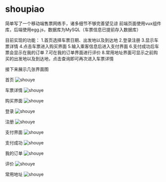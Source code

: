 # shoupiao

简单写了一个移动端售票网练手，诸多细节不够完善望见谅
前端页面使用vux组件库，后端使用egg.js，数据库为MySQL（车票信息已提前存入数据库）

目前实现的功能：
1.首页选择车票日期、出发地以及到达地
2.登录注册
3.显示车票详情
4.点击车票进入购买界面
5.输入乘客信息后进入支付界面
6.支付成功后车票会显示在我的订单
7.可在我的订单界面进行评价
8.常用地址界面可显示之前购买的出发地以及到达地，点击查询即可再次进入车票详情

接下来展示几张界面图

首页
![shouye](https://github.com/Leesssssssss/shoupiao/raw/master/Screenshots/1.png)

车票详情
![shouye](https://github.com/Leesssssssss/shoupiao/raw/master/Screenshots/2.png)

购买界面
![shouye](https://github.com/Leesssssssss/shoupiao/raw/master/Screenshots/3.png)

登录
![shouye](https://github.com/Leesssssssss/shoupiao/raw/master/Screenshots/4.png)

注册
![shouye](https://github.com/Leesssssssss/shoupiao/raw/master/Screenshots/5.png)

支付界面
![shouye](https://github.com/Leesssssssss/shoupiao/raw/master/Screenshots/6.png)

支付成功
![shouye](https://github.com/Leesssssssss/shoupiao/raw/master/Screenshots/7.png)

我的订单
![shouye](https://github.com/Leesssssssss/shoupiao/raw/master/Screenshots/8.png)

评价
![shouye](https://github.com/Leesssssssss/shoupiao/raw/master/Screenshots/9.png)

常用地址
![shouye](https://github.com/Leesssssssss/shoupiao/raw/master/Screenshots/10.png)
